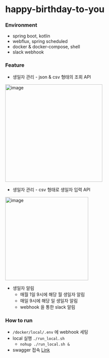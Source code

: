 # happy-birthday-to-you

### Environment

- spring boot, kotlin
- webflux, spring scheduled
- docker & docker-compose, shell
- slack webhook

### Feature

- 생일자 관리 - json & csv 형태의 조회 API

<img width="309" alt="image" src="https://user-images.githubusercontent.com/55722186/216890218-d4e39ea1-32cc-40bc-8adc-8d813413ec5c.png">

- 생일자 관리 - csv 형태로 생일자 입력 API

<img width="264" alt="image" src="https://user-images.githubusercontent.com/55722186/216890479-72064af7-ec08-4f33-a42e-b259691b2286.png">

- 생일자 알림
    - 매월 1일 9시에 해당 월 생일자 알림
    - 매일 9시에 해당 일 생일자 알림
    - webhook 을 통한 slack 알림

### How to run

- `/docker/local/.env` 에 webhook 세팅
- local 실행 `./run_local.sh`
    - `nohup ./run_local.sh & `
- swagger 접속 [Link](http://localhost:8080/webjars/swagger-ui/index.html#/)
